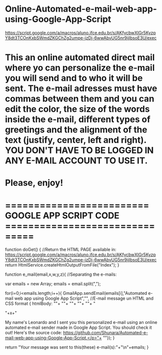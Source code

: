 # Online-Automated-e-mail-web-app-using-Google-App-Script
https://script.google.com/a/macros/aluno.ifce.edu.br/s/AKfycbwXIGr5KyzpY8dt3TCOnKxbSWmdZKGChZg2umpe-jzDj-6wwAbvUG5nr9ijlbsoE3U/exec
# This an online automated direct mail where yo can personalize the e-mail you will send and to who it will be sent. The e-mail adresses must have commas between them and you can edit the color, the size of the words inside the e-mail, different types of greetings and the alignment of the text (justify, center, left and right). YOU DON'T HAVE TO BE LOGGED IN ANY E-MAIL ACCOUNT TO USE IT. 
# Please, enjoy!
# ========================= GOOGLE APP SCRIPT CODE ===============================
function doGet() {
  //Return the HTML PAGE available in: https://script.google.com/a/macros/aluno.ifce.edu.br/s/AKfycbwXIGr5KyzpY8dt3TCOnKxbSWmdZKGChZg2umpe-jzDj-6wwAbvUG5nr9ijlbsoE3U/exec
  return HtmlService.createHtmlOutputFromFile("Index");
}

function e_mail(email,x,w,y,z){
  //Separating the e-mails:
  
  var emails = new Array;
  emails = email.split(",");

  for(i=0;i<emails.length;i++){
  GmailApp.sendEmail(emails[i],"Automated e-mail web app using Google App Script","",
  //E-mail message un HTML and CSS format 
  { htmlBody: "<html>"+
  "<head>"+
  "<style>"+
  "p{text-align:"+w+";color:"+y+";font-size:"+z+";}"+
  "</style>"+
  "</head>"+
  "<body>"+
  "<p>"+x+"</p><p>My name's Leonardo and I sent you this personalized e-mail using an online automated e-mail sender made in Google App Script. You should check it out! Here's the source code: https://github.com/Shunara/Automated-e-mail-web-app-using-Google-App-Script.</p>"+
  "</body>"});
  }

  return "Your message was sent to this(these) e-mail(s):"+"\n"+emails;
}
